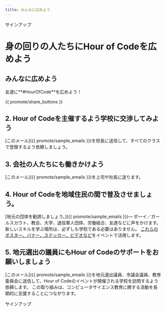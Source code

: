 ```yaml
---
title: みんなに広めよう
---
```


サインアップ

# 身の回りの人たちにHour of Codeを広めよう

## みんなに広めよう

友達に**#HourOfCode**を広めよう！

{{ promote/share_buttons }}

## 2. Hour of Codeを主催するよう学校に交渉してみよう

[このメール]({{ promote/sample_emails }})を校長に送信して、すべてのクラスで登録するよう依頼しましょう。

## 3. 会社の人たちにも働きかけよう

[このメール]({{ promote/sample_emails }})を上司や社長に送ります。

## 4. Hour of Codeを地域住民の間で普及させましょう。 

[地元の団体を勧誘しましょう。]({{ promote/sample_emails }})— ボーイ／ガールスカウト、教会、大学、退役軍人団体、労働組合、友達などに声をかけます。 新しいスキルを学ぶ場所は、必ずしも学校である必要はありません。 [これらのポスター、バナー、ステッカー、ビデオなど](/promote/resources)をイベントで活用します。

## 5. 地元選出の議員にもHour of Codeのサポートをお願いしましょう

[このメール]({{ promote/sample_emails }})を地元選出議員、市議会議員、教育委員会に送信して、Hour of Codeのイベントが開催される学校を訪問するよう依頼します。 この取り組みは、コンピュータサイエンス教育に関する活動を長期的に支援することにつながります。

サインアップ